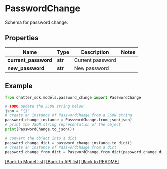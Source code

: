# PasswordChange

Schema for password change.

## Properties

Name | Type | Description | Notes
------------ | ------------- | ------------- | -------------
**current_password** | **str** | Current password | 
**new_password** | **str** | New password | 

## Example

```python
from chatter_sdk.models.password_change import PasswordChange

# TODO update the JSON string below
json = "{}"
# create an instance of PasswordChange from a JSON string
password_change_instance = PasswordChange.from_json(json)
# print the JSON string representation of the object
print(PasswordChange.to_json())

# convert the object into a dict
password_change_dict = password_change_instance.to_dict()
# create an instance of PasswordChange from a dict
password_change_from_dict = PasswordChange.from_dict(password_change_dict)
```
[[Back to Model list]](../README.md#documentation-for-models) [[Back to API list]](../README.md#documentation-for-api-endpoints) [[Back to README]](../README.md)


